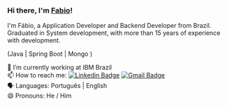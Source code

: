 ### Hi there, I'm [Fabio](https://www.linkedin.com/in/fábio-pinho-06358119)! 

I'm Fábio, a Application Developer and Backend Developer from Brazil. Graduated in System development, with more than 15 years of experience with development.

(Java | Spring Boot | Mongo )

🔭 I’m currently working at IBM Brazil <br/>
📫 How to reach me: [![Linkedin Badge](https://img.shields.io/badge/-FabioPinho-blue?style=flat-square&logo=Linkedin&logoColor=white&link=https://www.linkedin.com/in/fábio-pinho-06358119/)](https://www.linkedin.com/in/fábio-pinho-06358119/)
[![Gmail Badge](https://img.shields.io/badge/-fabiopinhos@gmail.com-c14438?style=flat-square&logo=Gmail&logoColor=white&link=mailto:fabiopinhos@gmail.com)](mailto:fabiopinhos@gmail.com)<br/>
:speaking_head: Languages: Português | English <br/>
😄 Pronouns: He / Him <br/>
